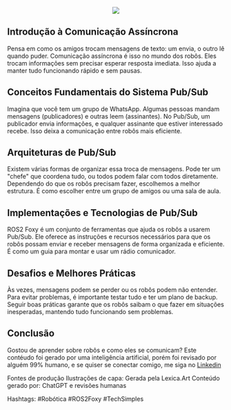 <p align="center">
    <img src="/assets/capa.png">
</p>

## Introdução à Comunicação Assíncrona

Pensa em como os amigos trocam mensagens de texto: um envia, o outro lê quando puder. Comunicação assíncrona é isso no mundo dos robôs. Eles trocam informações sem precisar esperar resposta imediata. Isso ajuda a manter tudo funcionando rápido e sem pausas.

## Conceitos Fundamentais do Sistema Pub/Sub

Imagina que você tem um grupo de WhatsApp. Algumas pessoas mandam mensagens (publicadores) e outras leem (assinantes). No Pub/Sub, um publicador envia informações, e qualquer assinante que estiver interessado recebe. Isso deixa a comunicação entre robôs mais eficiente.

## Arquiteturas de Pub/Sub

Existem várias formas de organizar essa troca de mensagens. Pode ter um "chefe" que coordena tudo, ou todos podem falar com todos diretamente. Dependendo do que os robôs precisam fazer, escolhemos a melhor estrutura. É como escolher entre um grupo de amigos ou uma sala de aula.

## Implementações e Tecnologias de Pub/Sub

ROS2 Foxy é um conjunto de ferramentas que ajuda os robôs a usarem Pub/Sub. Ele oferece as instruções e recursos necessários para que os robôs possam enviar e receber mensagens de forma organizada e eficiente. É como um guia para montar e usar um rádio comunicador.

## Desafios e Melhores Práticas

Às vezes, mensagens podem se perder ou os robôs podem não entender. Para evitar problemas, é importante testar tudo e ter um plano de backup. Seguir boas práticas garante que os robôs saibam o que fazer em situações inesperadas, mantendo tudo funcionando sem problemas.

## Conclusão

Gostou de aprender sobre robôs e como eles se comunicam? Este contéudo foi gerado por uma inteligência artificial, porém foi revisado por alguém 99% humano, e se quiser se conectar comigo, me siga no [Linkedin](https://www.linkedin.com/in/matheus-dos-santos-silva6/)

Fontes de produção
Ilustrações de capa: Gerada pela Lexica.Art
Conteúdo gerado por: ChatGPT e revisões humanas

Hashtags: #Robótica #ROS2Foxy #TechSimples
